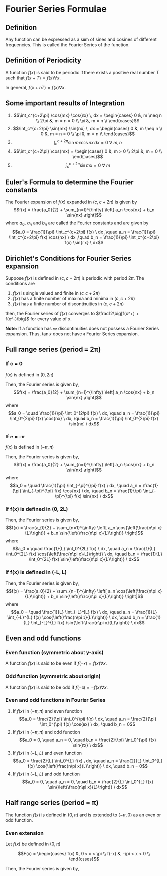 # Fourier Series Formulae

## Definition
Any function can be expressed as a sum of sines and cosines of different frequencies. This is called the Fourier Series of the function.

## Definition of Periodicity
A function $f(x)$ is said to be periodic if there exists a positive real number $T$ such that $f(x+T) = f(x) \forall x$.

In general, $f(x+nT) = f(x) \forall x$.

## Some important results of Integration
1. $$\int_c^{c+2\pi} \cos{mx} \cos{nx} \, dx =
	\begin{cases}
	0 &, m \neq n \\
	2\pi &, m = n = 0 \\
	\pi &, m = n \\
	\end{cases}$$
1. $$\int_c^{c+2\pi} \sin{mx} \sin{nx} \, dx =
	\begin{cases}
	0 &, m \neq n \\
	0 &, m = n = 0 \\
	\pi &, m = n \\
	\end{cases}$$
1. $$\int_c^{c+2\pi} \sin{mx} \cos{nx} \, dx = 0\ \forall\ m,n $$
1. $$\int_c^{c+2\pi} \cos{mx} = 
	\begin{cases}
	0 &, m > 0 \\
	2\pi &, m = 0 \\
	\end{cases}$$
1. $$\int_c^{c+2\pi} \sin{mx} = 0\ \forall\ m$$

## Euler's Formula to determine the Fourier constants
The Fourier expansion of $f(x)$ expanded in $(c, c + 2\pi)$ is given by
$$f(x) = \frac{a_0}{2} + \sum_{n=1}^{\infty} \left[ a_n \cos{nx} + b_n \sin{nx} \right]$$
where $a_0$, $a_n$ and $b_n$ are called the Fourier constants and are given by
$$a_0 = \frac{1}{\pi} \int_c^{c+2\pi} f(x) \ dx ,\quad a_n = \frac{1}{\pi} \int_c^{c+2\pi} f(x) \cos{nx} \ dx ,\quad b_n = \frac{1}{\pi} \int_c^{c+2\pi} f(x) \sin{nx} \ dx$$

## Dirichlet's Conditions for Fourier Series expansion
Suppose $f(x)$ is defined in $(c, c + 2\pi)$ is periodic with period $2\pi$. The conditions are
1. $f(x)$ is single valued and finite in $(c, c + 2\pi)$
1. $f(x)$ has a finite number of maxima and minima in $(c, c + 2\pi)$
1. $f(x)$ has a finite number of discontinuities in $(c, c + 2\pi)$

then, the Fourier series of $f(x)$ converges to $\frac12\big[f(x^+) + f(x^-)\big]$ for every value of x.

**Note:** If a function has $\infty$ discontinuities does not possess a Fourier Series expansion. Thus, $\tan{x}$ does not have a Fourier Series expansion.

## Full range series (period = 2&pi;)
### If c = 0
$f(x)$ is defined in $(0, 2\pi)$

Then, the Fourier series is given by,
$$f(x) = \frac{a_0}{2} + \sum_{n=1}^{\infty} \left[ a_n \cos{nx} + b_n \sin{nx} \right]$$
where
$$a_0 = \quad \frac{1}{\pi} \int_0^{2\pi} f(x) \ dx, \quad a_n = \frac{1}{\pi} \int_0^{2\pi} f(x) \cos{nx} \ dx, \quad b_n = \frac{1}{\pi} \int_0^{2\pi} f(x) \sin{nx} \ dx$$

### If c = -&pi;
$f(x)$ is defined in $(-\pi, \pi)$

Then, the Fourier series is given by,
$$f(x) = \frac{a_0}{2} + \sum_{n=1}^{\infty} \left[ a_n \cos{nx} + b_n \sin{nx} \right]$$
where
$$a_0 = \quad \frac{1}{\pi} \int_{-\pi}^{\pi} f(x) \ dx, \quad a_n = \frac{1}{\pi} \int_{-\pi}^{\pi} f(x) \cos{nx} \ dx, \quad b_n = \frac{1}{\pi} \int_{-\pi}^{\pi} f(x) \sin{nx} \ dx$$

### If f(x) is defined in (0, 2L)
Then, the Fourier series is given by,
$$f(x) = \frac{a_0}{2} + \sum_{n=1}^{\infty} \left[ a_n \cos{\left(\frac{n\pi x}{L}\right)} + b_n \sin{\left(\frac{n\pi x}{L}\right)} \right]$$
where
$$a_0 = \quad \frac{1}{L} \int_0^{2L} f(x) \ dx, \quad a_n = \frac{1}{L} \int_0^{2L} f(x) \cos{\left(\frac{n\pi x}{L}\right)} \ dx, \quad b_n = \frac{1}{L} \int_0^{2L} f(x) \sin{\left(\frac{n\pi x}{L}\right)} \ dx$$

### If f(x) is defined in (-L, L)
Then, the Fourier series is given by,
$$f(x) = \frac{a_0}{2} + \sum_{n=1}^{\infty} \left[ a_n \cos{\left(\frac{n\pi x}{L}\right)} + b_n \sin{\left(\frac{n\pi x}{L}\right)} \right]$$
where
$$a_0 = \quad \frac{1}{L} \int_{-L}^{L} f(x) \ dx, \quad a_n = \frac{1}{L} \int_{-L}^{L} f(x) \cos{\left(\frac{n\pi x}{L}\right)} \ dx, \quad b_n = \frac{1}{L} \int_{-L}^{L} f(x) \sin{\left(\frac{n\pi x}{L}\right)} \ dx$$

## Even and odd functions
### Even function (symmetric about y-axis)
A function $f(x)$ is said to be even if $f(-x) = f(x) \forall x$.

### Odd function (symmetric about origin)
A function $f(x)$ is said to be odd if $f(-x) = -f(x) \forall x$.

### Even and odd functions in Fourier Series
1. If $f(x)$ in $(-\pi, \pi)$ and even function
	$$a_0 = \frac{2}{\pi} \int_0^{\pi} f(x) \ dx, \quad a_n = \frac{2}{\pi} \int_0^{\pi} f(x) \cos{nx} \ dx, \quad b_n = 0$$
1. If $f(x)$ in $(-\pi, \pi)$ and odd function
	$$a_0 = 0, \quad a_n = 0, \quad b_n = \frac{2}{\pi} \int_0^{\pi} f(x) \sin{nx} \ dx$$
1. If $f(x)$ in $(-L, L)$ and even function
	$$a_0 = \frac{2}{L} \int_0^{L} f(x) \ dx, \quad a_n = \frac{2}{L} \int_0^{L} f(x) \cos{\left(\frac{n\pi x}{L}\right)} \ dx, \quad b_n = 0$$
1. If $f(x)$ in $(-L, L)$ and odd function
	$$a_0 = 0, \quad a_n = 0, \quad b_n = \frac{2}{L} \int_0^{L} f(x) \sin{\left(\frac{n\pi x}{L}\right)} \ dx$$

## Half range series (period = &pi;)
The function $f(x)$ is defined in $(0, \pi)$ and is extended to $(-\pi, 0)$ as an even or odd function.

### Even extension
Let $f(x)$ be defined in $(0, \pi)$

$$F(x) = 
	\begin{cases}
	f(x) &, 0 < x < \pi \\
	f(-x) &, -\pi < x < 0 \\
	\end{cases}$$

Then, the Fourier series is given by,